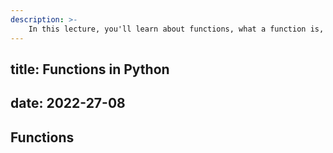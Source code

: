 ```yaml
---
description: >-
    In this lecture, you'll learn about functions, what a function is, the syntax, components, and types of functions. Also, you'll learn to create a function in Python.
---
```

title: Functions in Python
---
date: 2022-27-08
---


## Functions
